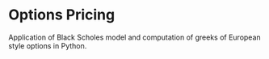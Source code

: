 # Options Pricing

Application of Black Scholes model and computation of greeks of European style options in Python.
